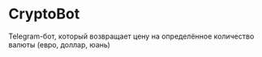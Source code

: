 # CryptoBot
Telegram-бот, который возвращает цену на определённое количество валюты (евро, доллар, юань)
